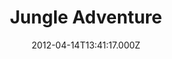 ---
date: 2012-04-14T13:41:17.000Z
title: Jungle Adventure
latitude: 51.876618756672606
longitude: 0.8483018882926441
url: http://www.jungleadventure.co.uk
category: checkin
---